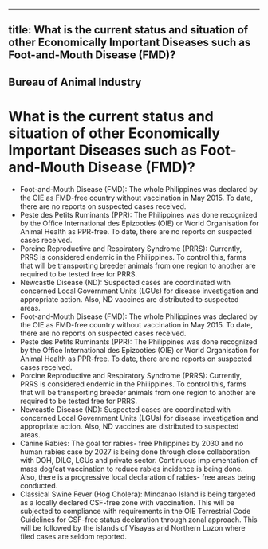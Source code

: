 --- 
 title: What is the current status and situation of other Economically Important Diseases such as Foot-and-Mouth Disease (FMD)?
 ---

## Bureau of Animal Industry

# What is the current status and situation of other Economically Important Diseases such as Foot-and-Mouth Disease (FMD)?


 - Foot-and-Mouth Disease (FMD): The whole Philippines was declared by the OIE as FMD-free country without vaccination in May 2015. To date, there are no reports on suspected cases received.
 - Peste des Petits Ruminants (PPR): The Philippines was done recognized by the Office International des Epizooties (OIE) or World Organisation for Animal Health as PPR-free. To date, there are no reports on suspected cases received.
 - Porcine Reproductive and Respiratory Syndrome (PRRS): Currently, PRRS is considered endemic in the Philippines. To control this, farms that will be transporting breeder animals from one region to another are required   to be tested free for PRRS.
 - Newcastle Disease (ND): Suspected cases are coordinated with concerned Local Government Units (LGUs) for disease investigation and appropriate action. Also, ND vaccines are distributed to suspected areas.
 - Foot-and-Mouth Disease (FMD): The whole Philippines was declared by the OIE as FMD-free country without vaccination in May 2015. To date, there are no reports on suspected cases received.
 - Peste des Petits Ruminants (PPR): The Philippines was done recognized by the Office International des Epizooties (OIE) or World Organisation for Animal Health as PPR-free. To date, there are no reports on suspected cases received.
 - Porcine Reproductive and Respiratory Syndrome (PRRS): Currently, PRRS is considered endemic in the Philippines. To control this, farms that will be transporting breeder animals from one region to another are required   to be tested free for PRRS.
 - Newcastle Disease (ND): Suspected cases are coordinated with concerned Local Government Units (LGUs) for disease investigation and appropriate action. Also, ND vaccines are distributed to suspected areas.
 - Canine Rabies: The goal for rabies- free Philippines by 2030 and no human rabies case by 2027 is being done through close collaboration with DOH, DILG, LGUs and private sector. Continuous implementation of mass dog/cat vaccination to reduce rabies incidence is being done. Also, there is a progressive local declaration of rabies- free areas being conducted.
 - Classical Swine Fever (Hog Cholera): Mindanao Island is being targeted as a locally declared CSF-free zone with vaccination. This will be subjected to  compliance with requirements in the OIE Terrestrial Code Guidelines for CSF-free status declaration through zonal approach. This will be followed by the islands of Visayas and Northern Luzon where filed cases are seldom reported.
